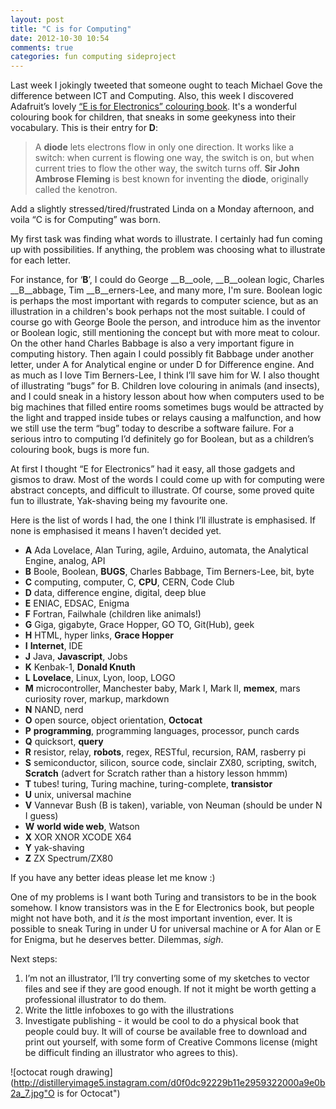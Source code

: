 ```yaml
---
layout: post
title: "C is for Computing"
date: 2012-10-30 10:54
comments: true
categories: fun computing sideproject
---
```


Last week I jokingly tweeted that someone ought to teach Michael Gove the difference between ICT and Computing. Also, this week I discovered Adafruit’s lovely [“E is for Electronics” colouring book](http://www.adafruit.com/products/1000). It's a wonderful colouring book for children, that sneaks in some geekyness into their vocabulary. This is their entry for __D__:

> A __diode__ lets electrons flow in only one direction. It works like a switch: 
> when current is flowing one way, the switch is on, but when current tries 
> to flow the other way, the switch turns off. __Sir John Ambrose Fleming__ is 
> best known for inventing the __diode__, originally called the kenotron.

Add a slightly stressed/tired/frustrated Linda on a Monday afternoon, and voila “C is for Computing” was born.

My first task was finding what words to illustrate. I certainly had fun coming up with possibilities. If anything, the problem was choosing what to illustrate for each letter.

For instance, for ‘__B__’, I could do George __B__oole, __B__oolean logic, Charles __B__abbage, Tim __B__erners-Lee, and many more, I'm sure. Boolean logic is perhaps the most important with regards to computer science, but as an illustration in a children's book perhaps not the most suitable. I could of course go with George Boole the person, and introduce him as the inventor or Boolean logic, still mentioning the concept but with more meat to colour. On the other hand Charles Babbage is also a very important figure in computing history. Then again I could possibly fit Babbage under another letter, under A for Analytical engine or under D for Difference engine. And as much as I love Tim Berners-Lee, I think I’ll save him for W.
I also thought of illustrating “bugs” for B. Children love colouring in animals (and insects), and I could sneak in a history lesson about how when computers used to be big machines that filled entire rooms sometimes bugs would be attracted by the light and trapped inside tubes or relays causing a malfunction, and how we still use the term “bug” today to describe a software
failure. For a serious intro to computing I’d definitely go for Boolean, but as a children’s colouring book, bugs is more fun.

At first I thought “E for Electronics” had it easy, all those gadgets and gismos to draw. Most of the words I could come up with for computing were abstract concepts, and difficult to illustrate. Of course, some proved quite fun to illustrate, Yak-shaving being my favourite one.

Here is the list of words I had, the one I think I’ll illustrate is emphasised. If none is emphasised it means I haven’t decided yet.


+ __A__ Ada Lovelace, Alan Turing, agile, Arduino, automata, the Analytical Engine, analog, API
+ __B__ Boole, Boolean, __BUGS__, Charles Babbage, Tim Berners-Lee, bit, byte
+ __C__ computing, computer, C, __CPU__, CERN, Code Club
+ __D__ data, difference engine, digital, deep blue
+ __E__ ENIAC, EDSAC, Enigma
+ __F__ Fortran, Failwhale (children like animals!)
+ __G__ Giga, gigabyte, Grace Hopper, GO TO, Git(Hub), geek
+ __H__ HTML, hyper links, __Grace Hopper__
+ __I__ __Internet__, IDE
+ __J__ Java, __Javascript__, Jobs
+ __K__ Kenbak-1, __Donald Knuth__
+ __L__ __Lovelace__, Linux, Lyon, loop, LOGO
+ __M__ microcontroller, Manchester baby, Mark I, Mark II, __memex__, mars curiosity rover, markup, markdown
+ __N__ NAND, nerd
+ __O__ open source, object orientation, __Octocat__
+ __P__ __programming__, programming languages, processor, punch cards
+ __Q__ quicksort, __query__
+ __R__ resistor, relay, __robots__, regex, RESTful, recursion, RAM, rasberry pi
+ __S__ semiconductor, silicon, source code, sinclair ZX80, scripting, switch, __Scratch__ (advert for Scratch rather than a history lesson hmmm)
+ __T__ tubes! turing, Turing machine, turing-complete, __transistor__
+ __U__ unix, universal machine
+ __V__ Vannevar Bush (B is taken), variable, von Neuman (should be under N I guess)
+ __W__ __world wide web__, Watson
+ __X__ XOR XNOR XCODE X64
+ __Y__ yak-shaving
+ __Z__ ZX Spectrum/ZX80

If you have any better ideas please let me know :)

One of my problems is I want both Turing and transistors to be in the book somehow. I know transistors was in the E for Electronics book, but people might not have both, and it *is* the most important invention, ever. It is possible to sneak Turing in under U for universal machine or A for Alan or E for Enigma, but he deserves better. Dilemmas, *sigh*.

Next steps:

1. I’m not an illustrator, I’ll try converting some of my sketches to vector files and see if they are good enough. If not it might be worth getting a professional illustrator to do them.
2. Write the little infoboxes to go with the illustrations
3. Investigate publishing - it would be cool to do a physical book that people could buy. It will of course be available free to download and print out yourself, with some form of Creative Commons license (might be difficult finding an illustrator who agrees to this).

![octocat rough drawing](http://distilleryimage5.instagram.com/d0f0dc92229b11e2959322000a9e0b2a_7.jpg"O is for Octocat")


